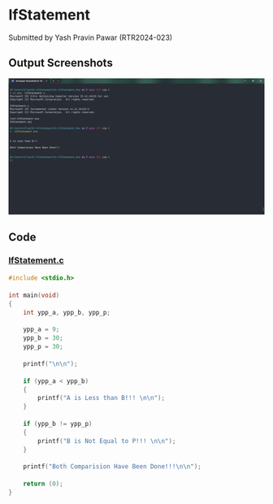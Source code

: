 # IfStatement

Submitted by Yash Pravin Pawar (RTR2024-023)

## Output Screenshots
![output.png](./02-Screenshots/output.png)

## Code
### [IfStatement.c](./01-Code/IfStatement.c)
```c
#include <stdio.h>

int main(void)
{
    int ypp_a, ypp_b, ypp_p;

    ypp_a = 9;
    ypp_b = 30;
    ypp_p = 30;

    printf("\n\n");

    if (ypp_a < ypp_b)
    {
        printf("A is Less than B!!! \n\n");
    }

    if (ypp_b != ypp_p)
    {
        printf("B is Not Equal to P!!! \n\n");
    }

    printf("Both Comparision Have Been Done!!!\n\n");

    return (0);
}

```
